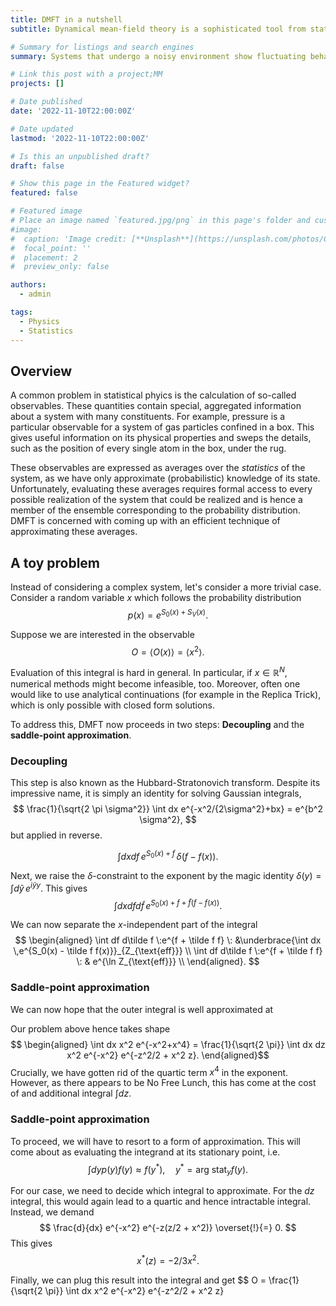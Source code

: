 ```yaml
---
title: DMFT in a nutshell
subtitle: Dynamical mean-field theory is a sophisticated tool from statistical physics that has been developed in the context of spin glasses. It is however also useful in a variety of other cases. In this post, we will step through the main notions of mathematical machinery to see how this procedure goes. 

# Summary for listings and search engines
summary: Systems that undergo a noisy environment show fluctuating behavior. The assumption that those perturbations are finite allows the prediction of the typical state of the system. Surprisingly, our expectations change qualitatively if we allow for fluctuations of finite size. 

# Link this post with a project;MM
projects: []

# Date published
date: '2022-11-10T22:00:00Z'

# Date updated
lastmod: '2022-11-10T22:00:00Z'

# Is this an unpublished draft?
draft: false

# Show this page in the Featured widget?
featured: false

# Featured image
# Place an image named `featured.jpg/png` in this page's folder and customize its options here.
#image:
#  caption: 'Image credit: [**Unsplash**](https://unsplash.com/photos/CpkOjOcXdUY)'
#  focal_point: ''
#  placement: 2
#  preview_only: false

authors:
  - admin

tags:
  - Physics
  - Statistics
---
```



## Overview
A common problem in statistical phyics is the calculation of so-called observables. These quantities contain special, aggregated information about a system with many constituents. For example, pressure is a particular observable for a system of gas particles confined in a box. This gives useful information on its physical properties and sweps the details, such as the position of every single atom in the box, under the rug. 

These observables are expressed as averages over the *statistics* of the system, as we have only approximate (probabilistic) knowledge of its state. Unfortunately, evaluating these averages requires formal access to every possible realization of the system that could be realized and is hence a member of the ensemble corresponding to the probability distribution. DMFT is concerned with coming up with an efficient technique of approximating these averages. 

## A toy problem
Instead of considering a complex system, let's consider a more trivial case. Consider a random variable $x$ which follows the probability distribution 
$$ p(x)=e^{S_0(x)+S_V(x)}. $$

Suppose we are interested in the observable
$$ O = \langle O(x) \rangle = \langle x^2 \rangle. $$

Evaluation of this integral is hard in general. In particular, if $x\in \mathbb R^N$, numerical methods might become infeasible, too. Moreover, often one would like to use analytical continuations (for example in the Replica Trick), which is only possible with closed form solutions. 

To address this, DMFT now proceeds in two steps: **Decoupling** and the **saddle-point approximation**. 

### Decoupling
This step is also known as the Hubbard-Stratonovich transform. Despite its impressive name, it is simply an identity for solving Gaussian integrals, 
$$ \frac{1}{\sqrt{2 \pi \sigma^2}} \int dx e^{-x^2/{2\sigma^2}+bx} = e^{b^2 \sigma^2}, $$ 
but applied in reverse.  

$$ \int dx df \,e^{S_0(x) + f}\,\delta(f-f(x)). $$

Next, we raise the $\delta$-constraint to the exponent by the magic identity $\delta(y)=\int d\tilde y\, e^{i\tilde y y}$. This gives
$$ \int dx df d\tilde f \,e^{S_0(x) + f + \tilde f(f-f(x))}. $$

We can now separate the $x$-independent part of the integral
$$ 
\begin{aligned}
\int df d\tilde f \:e^{f + \tilde f f} \: &\underbrace{\int dx \,e^{S_0(x) - \tilde f f(x)}}_{Z_{\text{eff}}} \\
\int df d\tilde f \:e^{f + \tilde f f} \: & e^{\ln Z_{\text{eff}}} \\
\end{aligned}. 
$$

### Saddle-point approximation
We can now hope that the outer integral is well approximated at

Our problem above hence takes shape
$$ \begin{aligned} \int dx  x^2 e^{-x^2+x^4} = \frac{1}{\sqrt{2 \pi}} \int dx  dz  x^2 e^{-x^2} e^{-z^2/2 + x^2 z}. \end{aligned}$$
Crucially, we have gotten rid of the quartic term $x^4$ in the exponent. However, as there appears to be No Free Lunch, this has come at the cost of and additional integral $\int dz$. 

### Saddle-point approximation
To proceed, we will have to resort to a form of approximation. This will come about as evaluating the integrand at its stationary point, i.e. 
$$ \int dy p(y) f(y) \approx f(y^*), \quad y^*=\text{arg stat}_y f(y). $$

For our case, we need to decide which integral to approximate. For the $dz$ integral, this would again lead to a quartic and hence intractable integral. Instead, we demand
$$ \frac{d}{dx} e^{-x^2} e^{-z(z/2 + x^2)} \overset{!}{=} 0. $$
This gives
$$ x^*(z) = -2/3 x^2. $$

Finally, we can plug this result into the integral and get
$$ O = \frac{1}{\sqrt{2 \pi}} \int dx  x^2 e^{-x^2} e^{-z^2/2 + x^2 z}
